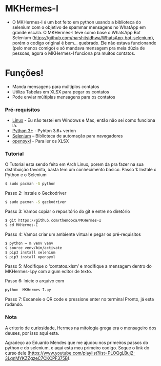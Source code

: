 # MKHermes-I

  - O MKHermes-I é um bot feito em python usando a biblioteca do selenium com o objetivo de spammar mensagens no WhatApp em grande escala. O MKHermes-I teve como base o WhatsApp Bot Selenium (https://github.com/harshitsidhwa/WhatsApp-bot-selenium), porém o codigo original é bem... quebrado. Ele não estava funcionando (pelo menos comigo) e só mandava mensagem pra meia dúzia de pessoas, agora o MKHermes-I funciona pra muitos contatos.

# Funções!

  - Manda mensagens para múltiplos contatos
  - Utiliza Tabelas em XLSX para pegar os contatos
  - Pode enviar múltiplas mensagens para os contatos
  
### Pré-requisitos

* [Linux](https://manjaro.org/) - Eu não testei em Windows e Mac, então não sei como funciona lá.
* [Python 3+](https://www.python.org/download/releases/3.0/?) - Pyhton 3.6+ verion
* [Selenium](https://github.com/SeleniumHQ/selenium) – Biblioteca de automação para navegadores
* [openpyxl](https://pypi.org/project/openpyxl/) - Para ler os XLSX

### Tutorial

O Tutorial esta sendo feito em Arch Linux, porem da pra fazer na sua distribuição favorita, basta tem um conhecimento basico.
Passo 1: Instale o Python e o Selenium

```sh
$ sudo pacman -S python
```

Passo 2: Instale o Geckodriver
```sh
$ sudo pacman -S geckodriver
```

Passo 3: Vamos copiar o repositório do git e entre no diretório
```sh
$ git https://github.com/themooca/MKHermes-I
$ cd MKHermes-I
```
Passo 4: Vamos criar um ambiente virtual e pegar os pré-requisitos
```sh 
$ python – m venv venv
$ source venv/bin/activate
$ pip3 install selenium
$ pip3 install openpyxl
```
Passo 5: Modifique o ‘contatos.xlsm’ e modifique a mensagem dentro do MKHermes-I.py com algum editor de texto.

Passo 6: Inicie o arquivo com
```sh
python	MKHermes-I.py
```

Passo 7: Escaneie o QR code e pressione enter no terminal
Pronto, já esta rodando.

### Nota
A criterio de curiosidade, Hermes na mitologia grega era o mensageiro dos deuses, por isso aqui esta.

Agradeço ao Eduardo Mendes que me ajudou nos primeiros passos do python e do selenium, e aqui esta meu primeiro codigo. Segue o link do curso dele (https://www.youtube.com/playlist?list=PLOQgLBuj2-3LqnMYKZZgzeC7CKCPF375B).


